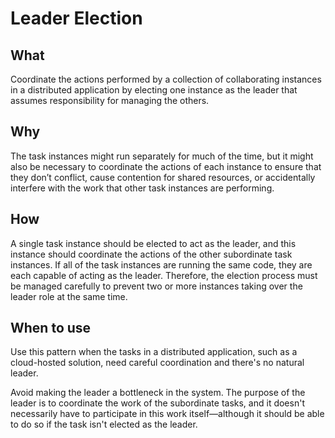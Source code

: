 # Leader Election

## What

Coordinate the actions performed by a collection of collaborating instances in a distributed application by electing one instance as the leader that assumes responsibility for managing the others.

## Why

The task instances might run separately for much of the time, but it might also be necessary to coordinate the actions of each instance to ensure that they don’t conflict, cause contention for shared resources, or accidentally interfere with the work that other task instances are performing.

## How

A single task instance should be elected to act as the leader, and this instance should coordinate the actions of the other subordinate task instances. If all of the task instances are running the same code, they are each capable of acting as the leader. Therefore, the election process must be managed carefully to prevent two or more instances taking over the leader role at the same time.

## When to use

Use this pattern when the tasks in a distributed application, such as a cloud-hosted solution, need careful coordination and there's no natural leader.

Avoid making the leader a bottleneck in the system. The purpose of the leader is to coordinate the work of the subordinate tasks, and it doesn't necessarily have to participate in this work itself—although it should be able to do so if the task isn't elected as the leader.

